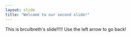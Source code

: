 ```yaml
---
layout: slide
title: "Welcome to our second slide!"
---
```

This is brculbreth's slide!!!!!
Use the left arrow to go back!
